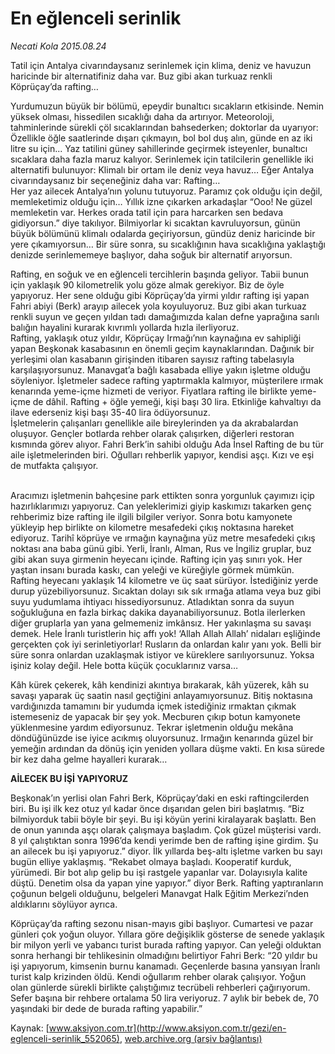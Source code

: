 # En eğlenceli serinlik

*Necati Kola 2015.08.24*

<div class="pNewsDetailMainContent" itemprop="articleBody">
 <p>
  Tatil için Antalya civarındaysanız serinlemek için klima, deniz ve havuzun haricinde bir alternatifiniz daha var. Buz gibi akan turkuaz renkli Köprüçay’da rafting…
 </p>
 <p>
  Yurdumuzun büyük bir bölümü, epeydir bunaltıcı sıcakların etkisinde. Nemin yüksek olması, hissedilen sıcaklığı daha da artırıyor. Meteoroloji, tahminlerinde sürekli çöl sıcaklarından bahsederken; doktorlar da uyarıyor: Özellikle öğle saatlerinde dışarı çıkmayın, bol bol duş alın, günde en az iki litre su için... Yaz tatilini güney sahillerinde geçirmek isteyenler, bunaltıcı sıcaklara daha fazla maruz kalıyor. Serinlemek için tatilcilerin genellikle iki alternatifi bulunuyor: Klimalı bir ortam ile deniz veya havuz… Eğer Antalya civarındaysanız bir seçeneğiniz daha var: Rafting…
  <br>
   Her yaz ailecek Antalya’nın yolunu tutuyoruz. Paramız çok olduğu için değil, memleketimiz olduğu için… Yıllık izne çıkarken arkadaşlar “Ooo! Ne güzel memleketin var. Herkes orada tatil için para harcarken sen bedava gidiyorsun.” diye takılıyor. Bilmiyorlar ki sıcaktan kavruluyorsun, günün büyük bölümünü klimalı odalarda geçiriyorsun, gündüz deniz haricinde bir yere çıkamıyorsun… Bir süre sonra, su sıcaklığının hava sıcaklığına yaklaştığı denizde serinlememeye başlıyor, daha soğuk bir alternatif arıyorsun.
  </br>
 </p>
 <p>
  Rafting, en soğuk ve en eğlenceli tercihlerin başında geliyor. Tabii bunun için yaklaşık 90 kilometrelik yolu göze almak gerekiyor. Biz de öyle yapıyoruz. Her sene olduğu gibi Köprüçay’da yirmi yıldır rafting işi yapan Fahri abiyi (Berk) arayıp ailecek yola koyuluyoruz. Buz gibi akan turkuaz renkli suyun ve geçen yıldan tadı damağımızda kalan defne yaprağına sarılı balığın hayalini kurarak kıvrımlı yollarda hızla ilerliyoruz.
  <br>
   Rafting, yaklaşık otuz yıldır, Köprüçay Irmağı’nın kaynağına ev sahipliği yapan Beşkonak kasabasının en önemli geçim kaynaklarından. Dağınık bir yerleşimi olan kasabanın girişinden itibaren sayısız rafting tabelasıyla karşılaşıyorsunuz. Manavgat’a bağlı kasabada elliye yakın işletme olduğu söyleniyor. İşletmeler sadece rafting yaptırmakla kalmıyor, müşterilere ırmak kenarında yeme-içme hizmeti de veriyor. Fiyatlara rafting ile birlikte yeme-içme de dâhil. Rafting + öğle yemeği, kişi başı 30 lira. Etkinliğe kahvaltıyı da ilave ederseniz kişi başı 35-40 lira ödüyorsunuz.
   <br>
    İşletmelerin çalışanları genellikle aile bireylerinden ya da akrabalardan oluşuyor. Gençler botlarda rehber olarak çalışırken, diğerleri restoran kısmında görev alıyor. Fahri Berk’in sahibi olduğu Ada İnsel Rafting de bu tür aile işletmelerinden biri. Oğulları rehberlik yapıyor, kendisi aşçı. Kızı ve eşi de mutfakta çalışıyor.
   </br>
  </br>
 </p>
 <p>
  Aracımızı işletmenin bahçesine park ettikten sonra yorgunluk çayımızı içip hazırlıklarımızı yapıyoruz. Can yeleklerimizi giyip kaskımızı takarken genç rehberimiz bize rafting ile ilgili bilgiler veriyor. Sonra botu kamyonete yükleyip hep birlikte on kilometre mesafedeki çıkış noktasına hareket ediyoruz. Tarihî köprüye ve ırmağın kaynağına yüz metre mesafedeki çıkış noktası ana baba günü gibi. Yerli, İranlı, Alman, Rus ve İngiliz gruplar, buz gibi akan suya girmenin heyecanı içinde. Rafting için yaş sınırı yok. Her yaştan insanı burada kaskı, can yeleği ve küreğiyle görmek mümkün.
  <br>
   Rafting heyecanı yaklaşık 14 kilometre ve üç saat sürüyor. İstediğiniz yerde durup yüzebiliyorsunuz. Sıcaktan dolayı sık sık ırmağa atlama veya buz gibi suyu yudumlama ihtiyacı hissediyorsunuz. Atladıktan sonra da suyun soğukluğuna en fazla birkaç dakika dayanabiliyorsunuz. Botla ilerlerken diğer gruplarla yan yana gelmemeniz imkânsız. Her yakınlaşma su savaşı demek. Hele İranlı turistlerin hiç affı yok! ‘Allah Allah Allah’ nidaları eşliğinde gerçekten çok iyi serinletiyorlar! Rusların da onlardan kalır yanı yok. Belli bir süre sonra onlardan uzaklaşmak istiyor ve küreklere sarılıyorsunuz. Yoksa işiniz kolay değil. Hele botta küçük çocuklarınız varsa…
  </br>
 </p>
 <p>
  Kâh kürek çekerek, kâh kendinizi akıntıya bırakarak, kâh yüzerek, kâh su savaşı yaparak üç saatin nasıl geçtiğini anlayamıyorsunuz. Bitiş noktasına vardığınızda tamamını bir yudumda içmek istediğiniz ırmaktan çıkmak istemeseniz de yapacak bir şey yok. Mecburen çıkıp botun kamyonete yüklenmesine yardım ediyorsunuz. Tekrar işletmenin olduğu mekâna döndüğünüzde ise iyice acıkmış oluyorsunuz. Irmağın kenarında güzel bir yemeğin ardından da dönüş için yeniden yollara düşme vakti. En kısa sürede bir kez daha gelme hayalleri kurarak…
 </p>
 <p>
  <strong>
   AİLECEK BU İŞİ YAPIYORUZ
  </strong>
 </p>
 <p>
  Beşkonak’ın yerlisi olan Fahri Berk, Köprüçay’daki en eski raftingcilerden biri. Bu işi ilk kez otuz yıl kadar önce dışarıdan gelen biri başlatmış. “Biz bilmiyorduk tabii böyle bir şeyi. Bu işi köyün yerini kiralayarak başlattı. Ben de onun yanında aşçı olarak çalışmaya başladım. Çok güzel müşterisi vardı. 8 yıl çalıştıktan sonra 1996’da kendi yerimde ben de rafting işine girdim. Şu an ailecek bu işi yapıyoruz.” diyor. İlk yıllarda beş-altı işletme varken bu sayı bugün elliye yaklaşmış. “Rekabet olmaya başladı. Kooperatif kurduk, yürümedi. Bir bot alıp gelip bu işi rastgele yapanlar var. Dolayısıyla kalite düştü. Denetim olsa da yapan yine yapıyor.” diyor Berk. Rafting yaptıranların çoğunun belgeli olduğunu, belgeleri Manavgat Halk Eğitim Merkezi’nden aldıklarını söylüyor ayrıca.
 </p>
 <p>
  Köprüçay’da rafting sezonu nisan-mayıs gibi başlıyor. Cumartesi ve pazar günleri çok yoğun oluyor. Yıllara göre değişiklik gösterse de senede yaklaşık bir milyon yerli ve yabancı turist burada rafting yapıyor. Can yeleği olduktan sonra herhangi bir tehlikesinin olmadığını belirtiyor Fahri Berk: “20 yıldır bu işi yapıyorum, kimsenin burnu kanamadı. Geçenlerde basına yansıyan İranlı turist kalp krizinden öldü. Kendi oğullarım rehber olarak çalışıyor. Yoğun olan günlerde sürekli birlikte çalıştığımız tecrübeli rehberleri çağırıyorum. Sefer başına bir rehbere ortalama 50 lira veriyoruz. 7 aylık bir bebek de, 70 yaşındaki bir dede de burada rafting yapabilir.”
 </p>
</div>


Kaynak: [www.aksiyon.com.tr](http://www.aksiyon.com.tr/gezi/en-eglenceli-serinlik_552065), [web.archive.org (arşiv bağlantısı)](http://web.archive.org/web/20150910195824/http://www.aksiyon.com.tr/gezi/en-eglenceli-serinlik_552065)
